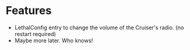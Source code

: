 # Features

- LethalConfig entry to change the volume of the Cruiser's radio. (no restart
  required)
- Maybe more later. Who knows!
